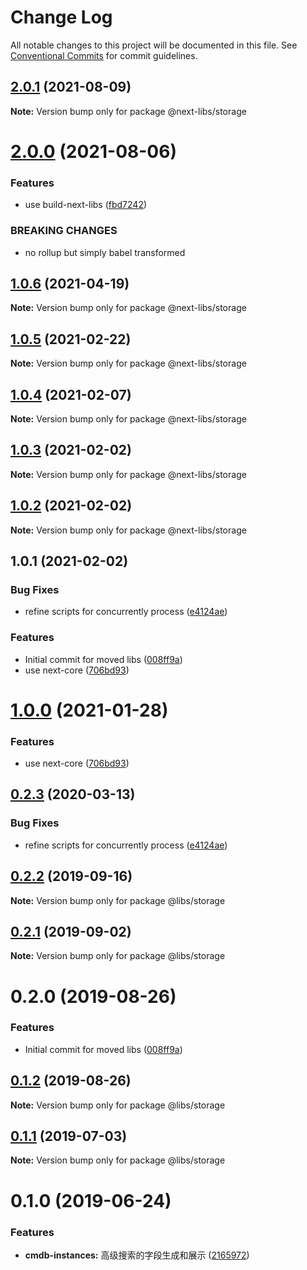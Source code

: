 # Change Log

All notable changes to this project will be documented in this file.
See [Conventional Commits](https://conventionalcommits.org) for commit guidelines.

## [2.0.1](https://github.com/easyops-cn/next-libs/compare/@next-libs/storage@2.0.0...@next-libs/storage@2.0.1) (2021-08-09)

**Note:** Version bump only for package @next-libs/storage

# [2.0.0](https://github.com/easyops-cn/next-libs/compare/@next-libs/storage@1.0.6...@next-libs/storage@2.0.0) (2021-08-06)

### Features

- use build-next-libs ([fbd7242](https://github.com/easyops-cn/next-libs/commit/fbd724251174363ac27974b1804ee5d56d6e3d7c))

### BREAKING CHANGES

- no rollup but simply babel transformed

## [1.0.6](https://github.com/easyops-cn/next-libs/compare/@next-libs/storage@1.0.5...@next-libs/storage@1.0.6) (2021-04-19)

**Note:** Version bump only for package @next-libs/storage

## [1.0.5](https://github.com/easyops-cn/next-libs/compare/@next-libs/storage@1.0.3...@next-libs/storage@1.0.5) (2021-02-22)

**Note:** Version bump only for package @next-libs/storage

## [1.0.4](https://github.com/easyops-cn/next-libs/compare/@next-libs/storage@1.0.3...@next-libs/storage@1.0.4) (2021-02-07)

**Note:** Version bump only for package @next-libs/storage

## [1.0.3](https://github.com/easyops-cn/next-libs/compare/@next-libs/storage@1.0.2...@next-libs/storage@1.0.3) (2021-02-02)

**Note:** Version bump only for package @next-libs/storage

## [1.0.2](https://github.com/easyops-cn/next-libs/compare/@next-libs/storage@1.0.1...@next-libs/storage@1.0.2) (2021-02-02)

**Note:** Version bump only for package @next-libs/storage

## 1.0.1 (2021-02-02)

### Bug Fixes

- refine scripts for concurrently process ([e4124ae](https://github.com/easyops-cn/next-libs/commit/e4124ae))

### Features

- Initial commit for moved libs ([008ff9a](https://github.com/easyops-cn/next-libs/commit/008ff9a))
- use next-core ([706bd93](https://github.com/easyops-cn/next-libs/commit/706bd93))

# [1.0.0](https://git.easyops.local/anyclouds/next-libs/compare/@libs/storage@0.2.3...@libs/storage@1.0.0) (2021-01-28)

### Features

- use next-core ([706bd93](https://git.easyops.local/anyclouds/next-libs/commits/706bd93))

## [0.2.3](https://git.easyops.local/anyclouds/next-libs/compare/@libs/storage@0.2.2...@libs/storage@0.2.3) (2020-03-13)

### Bug Fixes

- refine scripts for concurrently process ([e4124ae](https://git.easyops.local/anyclouds/next-libs/commits/e4124ae))

## [0.2.2](https://git.easyops.local/anyclouds/next-libs/compare/@libs/storage@0.2.1...@libs/storage@0.2.2) (2019-09-16)

**Note:** Version bump only for package @libs/storage

## [0.2.1](https://git.easyops.local/anyclouds/next-libs/compare/@libs/storage@0.2.0...@libs/storage@0.2.1) (2019-09-02)

**Note:** Version bump only for package @libs/storage

# 0.2.0 (2019-08-26)

### Features

- Initial commit for moved libs ([008ff9a](https://git.easyops.local/anyclouds/brick-next/commits/008ff9a))

## [0.1.2](https://git.easyops.local/anyclouds/brick-next/compare/@libs/storage@0.1.1...@libs/storage@0.1.2) (2019-08-26)

**Note:** Version bump only for package @libs/storage

## [0.1.1](https://git.easyops.local/anyclouds/brick-next/compare/@libs/storage@0.1.0...@libs/storage@0.1.1) (2019-07-03)

**Note:** Version bump only for package @libs/storage

# 0.1.0 (2019-06-24)

### Features

- **cmdb-instances:** 高级搜索的字段生成和展示 ([2165972](https://git.easyops.local/anyclouds/brick-next/commits/2165972))
